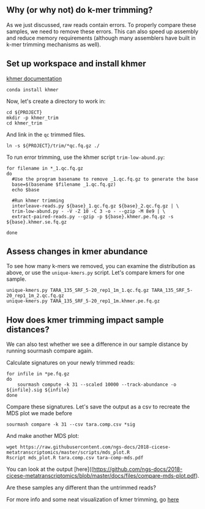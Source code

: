 

## Why (or why not) do k-mer trimming?

As we just discussed, raw reads contain errors. To properly compare these samples,
we need to remove these errors. This can also speed up assembly and reduce memory 
requirements (although many assemblers have built in k-mer trimming mechanisms as well).

## Set up workspace and install khmer 

[khmer documentation](http://khmer.readthedocs.io/en/latest)


```
conda install khmer
```

Now, let's create a directory to work in:
```
cd ${PROJECT}
mkdir -p khmer_trim
cd khmer_trim
```

And link in the `qc` trimmed files.
```
ln -s ${PROJECT}/trim/*qc.fq.gz ./
```

To run error trimming, use the khmer script `trim-low-abund.py`:

```
for filename in *_1.qc.fq.gz
do
  #Use the program basename to remove _1.qc.fq.gz to generate the base
  base=$(basename $filename _1.qc.fq.gz)
  echo $base

  #Run khmer trimming
  interleave-reads.py ${base}_1.qc.fq.gz ${base}_2.qc.fq.gz | \
  trim-low-abund.py - -V -Z 10 -C 3 -o - --gzip -M 8e9 | \
  extract-paired-reads.py --gzip -p ${base}.khmer.pe.fq.gz -s ${base}.khmer.se.fq.gz

done
```

## Assess changes in kmer abundance

To see how many k-mers we removed, you can examine the distribution as above,
or use the `unique-kmers.py` script. Let's compare kmers for one sample.

```
unique-kmers.py TARA_135_SRF_5-20_rep1_1m_1.qc.fq.gz TARA_135_SRF_5-20_rep1_1m_2.qc.fq.gz
unique-kmers.py TARA_135_SRF_5-20_rep1_1m.khmer.pe.fq.gz
```  

## How does kmer trimming impact sample distances?

We can also test whether we see a difference in our sample distance by running sourmash 
compare again. 

Calculate signatures on your newly trimmed reads:

```
for infile in *pe.fq.gz
do
    sourmash compute -k 31 --scaled 10000 --track-abundance -o ${infile}.sig ${infile}
done
```

Compare these signatures. Let's save the output as a csv to recreate the MDS plot we made before
```
sourmash compare -k 31 --csv tara.comp.csv *sig 
```

And make another MDS plot:

```
wget https://raw.githubusercontent.com/ngs-docs/2018-cicese-metatranscriptomics/master/scripts/mds_plot.R
Rscript mds_plot.R tara.comp.csv tara-comp-mds.pdf 
```

You can look at the output [here]((https://github.com/ngs-docs/2018-cicese-metatranscriptomics/blob/master/docs/files/compare-mds-plot.pdf).

Are these samples any different than the untrimmed reads?





For more info and some neat visualization of kmer trimming, go [here](https://2017-cicese-metagenomics.readthedocs.io/en/latest/kmer_trimming.html)
